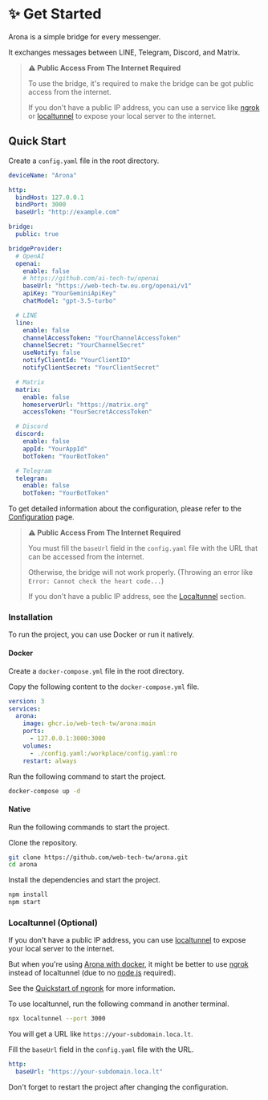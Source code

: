 # ✨ Get Started

Arona is a simple bridge for every messenger.

It exchanges messages between LINE, Telegram, Discord, and Matrix.

> **⚠️ Public Access From The Internet Required**
>
> To use the bridge, it's required to make the bridge can be got public access from the internet.
>
> If you don't have a public IP address, you can use a service like [ngrok](https://ngrok.com/) or [localtunnel](#localtunnel-optional) to expose your local server to the internet.

## Quick Start

Create a `config.yaml` file in the root directory.

```yaml
deviceName: "Arona"

http:
  bindHost: 127.0.0.1
  bindPort: 3000
  baseUrl: "http://example.com"

bridge:
  public: true

bridgeProvider:
  # OpenAI
  openai:
    enable: false
    # https://github.com/ai-tech-tw/openai
    baseUrl: "https://web-tech-tw.eu.org/openai/v1"
    apiKey: "YourGeminiApiKey"
    chatModel: "gpt-3.5-turbo"

  # LINE
  line:
    enable: false
    channelAccessToken: "YourChannelAccessToken"
    channelSecret: "YourChannelSecret"
    useNotify: false
    notifyClientId: "YourClientID"
    notifyClientSecret: "YourClientSecret"

  # Matrix
  matrix:
    enable: false
    homeserverUrl: "https://matrix.org"
    accessToken: "YourSecretAccessToken"

  # Discord
  discord:
    enable: false
    appId: "YourAppId"
    botToken: "YourBotToken"

  # Telegram
  telegram:
    enable: false
    botToken: "YourBotToken"
```

To get detailed information about the configuration, please refer to the [Configuration](./configuration.md) page.

> **⚠️ Public Access From The Internet Required**
>
> You must fill the `baseUrl` field in the `config.yaml` file with the URL that can be accessed from the internet.
>
> Otherwise, the bridge will not work properly. (Throwing an error like `Error: Cannot check the heart code...`)
>
> If you don't have a public IP address, see the [Localtunnel](#localtunnel-optional) section.

### Installation

To run the project, you can use Docker or run it natively.

#### Docker

Create a `docker-compose.yml` file in the root directory.

Copy the following content to the `docker-compose.yml` file.

```yaml
version: 3
services:
  arona:
    image: ghcr.io/web-tech-tw/arona:main
    ports:
      - 127.0.0.1:3000:3000
    volumes:
      - ./config.yaml:/workplace/config.yaml:ro
    restart: always
```

Run the following command to start the project.

```bash
docker-compose up -d
```

#### Native

Run the following commands to start the project.

Clone the repository.

```bash
git clone https://github.com/web-tech-tw/arona.git
cd arona
```

Install the dependencies and start the project.

```bash
npm install
npm start
```

### Localtunnel (Optional)

If you don't have a public IP address, you can use [localtunnel](https://github.com/localtunnel/localtunnel) to expose your local server to the internet.

But when you're using [Arona with docker](#docker), it might be better to use [ngrok](https://ngrok.com/) instead of localtunnel (due to no [node.js](https://nodejs.org) required).

See the [Quickstart of ngronk](https://ngrok.com/docs/getting-started/) for more information.

To use localtunnel, run the following command in another terminal.

```sh
npx localtunnel --port 3000
```

You will get a URL like `https://your-subdomain.loca.lt`.

Fill the `baseUrl` field in the `config.yaml` file with the URL.

```yaml
http:
  baseUrl: "https://your-subdomain.loca.lt"
```

Don't forget to restart the project after changing the configuration.
